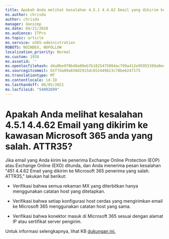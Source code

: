 ```yaml
---
title: Apakah Anda melihat kesalahan 4.5.1 4.4.62 Email yang dikirim ke kawasan Microsoft 365 anda yang salah. ATTR35?
ms.author: chrisda
author: chrisda
manager: dansimp
ms.date: 04/21/2020
ms.audience: ITPro
ms.topic: article
ms.service: o365-administration
ROBOTS: NOINDEX, NOFOLLOW
localization_priority: Normal
ms.custom: 1938
ms.assetid: ''
ms.openlocfilehash: d4a0be970b40a80eb7b1825475804ac799a412e95955399a0ee120ae0d2a12df
ms.sourcegitcommit: b5f7da89a650d2915dc652449623c78be6247175
ms.translationtype: MT
ms.contentlocale: id-ID
ms.lasthandoff: 08/05/2021
ms.locfileid: "54002699"
---
```

# <a name="are-you-seeing-error-451-4462-mail-sent-to-the-wrong-microsoft-365-region-attr35"></a>Apakah Anda melihat kesalahan 4.5.1 4.4.62 Email yang dikirim ke kawasan Microsoft 365 anda yang salah. ATTR35?

Jika email yang Anda kirim ke penerima Exchange Online Protection (EOP) atau Exchange Online (EXO) ditunda, dan Anda menerima pesan kesalahan "451 4.4.62 Email yang dikirim ke Microsoft 365 penerima yang salah. ATTR35," lakukan hal berikut:

- Verifikasi bahwa semua rekaman MX yang diterbitkan hanya menggunakan catatan host yang ditetapkan.

- Verifikasi bahwa setiap konfigurasi host cerdas yang mengirimkan email ke Microsoft 365 menggunakan catatan host yang sama.

- Verifikasi bahwa konektor masuk di Microsoft 365 sesuai dengan alamat IP atau sertifikat server pengirim.

Untuk informasi selengkapnya, lihat KB [dukungan ini.](https://support.microsoft.com/help/4057301/attr35-response-code-when-mail-is-sent-to-eop-exo)
